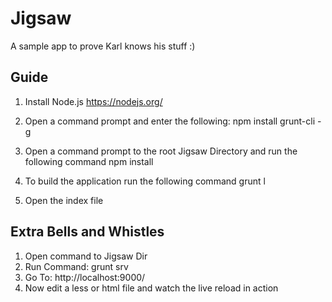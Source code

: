 Jigsaw
================

A sample app to prove Karl knows his stuff :)

## Guide

1) Install Node.js 
https://nodejs.org/


2) Open a command prompt and enter the following:
npm install grunt-cli -g

3) Open a command prompt to the root Jigsaw Directory
   and run the following command
npm install


4) To build the application run the following command
grunt l

5) Open the index file


## Extra Bells and Whistles

1) Open command to Jigsaw Dir
2) Run Command: grunt srv
3) Go To: http://localhost:9000/
4) Now edit a less or html file and watch the live reload in action
